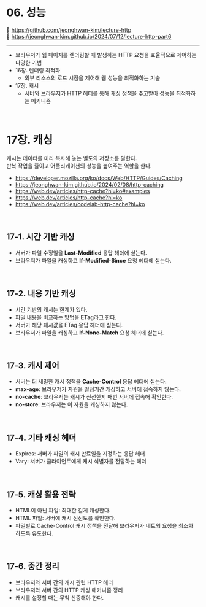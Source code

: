 # 06. 성능

🔗 https://github.com/jeonghwan-kim/lecture-http  
🔗 https://jeonghwan-kim.github.io/2024/07/12/lecture-http-part6

<hr>

- 브라우저가 웹 페이지를 렌더링할 때 발생하는 HTTP 요청을 효율적으로 제어하는 다양한 기법
- 16장. 렌더링 최적화
  - 외부 리소스의 로드 시점을 제어해 웹 성능을 최적화하는 기술
- 17장. 캐시
  - 서버와 브라우저가 HTTP 헤더를 통해 캐싱 정책을 주고받아 성능을 최적화하는 메커니즘

<br>

# 17장. 캐싱

캐시는 데이터를 미리 복사해 놓는 별도의 저장소를 말한다.  
반복 작업을 줄이고 어플리케이션의 성능을 높여주는 역할을 한다.

- https://developer.mozilla.org/ko/docs/Web/HTTP/Guides/Caching
- https://jeonghwan-kim.github.io/2024/02/08/http-caching
- https://web.dev/articles/http-cache?hl=ko#examples
- https://web.dev/articles/http-cache?hl=ko
- https://web.dev/articles/codelab-http-cache?hl=ko

<br>

## 17-1. 시간 기반 캐싱

- 서버가 파일 수정일을 **Last-Modified** 응답 헤더에 싣는다.
- 브라우저가 파일을 캐싱하고 **If-Modified-Since** 요청 헤더에 싣는다.

<br>

## 17-2. 내용 기반 캐싱

- 시간 기반의 캐시는 한계가 있다.
- 파일 내용을 비교하는 방법을 **ETag**라고 한다.
- 서버가 해당 패시값을 ETag 응답 헤더에 싣는다.
- 브라우저가 파일을 캐싱하고 **If-None-Match** 요청 헤더에 싣는다.

<br>

## 17-3. 캐시 제어

- 서버는 더 세밀한 캐시 정책을 **Cache-Control** 응답 헤더에 싣는다.
- **max-age**: 브라우저가 자원을 일정기간 캐싱하고 서버에 접속하지 않는다.
- **no-cache**: 브라우저는 캐시가 신선한지 매번 서버에 접속해 확인한다.
- **no-store**: 브라우저는 이 자원을 캐싱하지 않는다.

<br>

## 17-4. 기타 캐싱 헤더

- Expires: 서버가 파일의 캐시 만료일을 지정하는 응답 헤더
- Vary: 서버가 클라이언트에게 캐시 식별자를 전달하는 헤더

<br>

## 17-5. 캐싱 활용 전략

- HTML이 아닌 파일: 최대한 길게 캐싱한다.
- HTML 파일: 서버에 캐시 신선도를 확인한다.
- 파일별로 Cache-Control 캐시 정책을 전달해 브라우저가 네트웍 요청을 최소화 하도록 유도한다.

<br>

## 17-6. 중간 정리

- 브라우저와 서버 간의 캐시 관련 HTTP 헤더
- 브라우저와 서버 간의 HTTP 캐싱 매커니즘 정리
- 캐시를 설정할 때는 무척 신중해야 한다.
